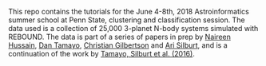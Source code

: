 This repo contains the tutorials for the June 4-8th, 2018 Astroinformatics summer school at Penn State, clustering and classification session. The data used is a collection of 25,000 3-planet N-body systems simulated with REBOUND. The data is part of a series of papers in prep by [Naireen Hussain](https://github.com/Naireen), [Dan Tamayo](https://github.com/dtamayo), [Christian Gilbertson](https://github.com/christiangil) and [Ari Silburt](https://github.com/silburt), and is a continuation of the work by [Tamayo, Silburt et al. (2016)](https://arxiv.org/abs/1610.05359).

